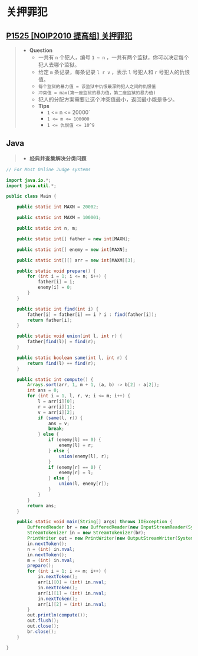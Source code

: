 # 关押罪犯

## [P1525 [NOIP2010 提高组] 关押罪犯](https://www.luogu.com.cn/problem/P1525)

> - **Question**
>   - 一共有 `n` 个犯人，编号 `1 ~ n` ，一共有两个监狱，你可以决定每个犯人去哪个监狱。
>   - 给定 `m` 条记录，每条记录 `l r v` ，表示 `l` 号犯人和 `r` 号犯人的仇恨值。
>   - `每个监狱的暴力值 = 该监狱中仇恨最深的犯人之间的仇恨值`
>   - `冲突值 = max(第一座监狱的暴力值，第二座监狱的暴力值)`
>   - 犯人的分配方案需要让这个冲突值最小，返回最小能是多少。
>   - **Tips**
>     - `1` <= n <= 20000`
>     - `1 <= m <= 100000`
>     - `1 <= 仇恨值 <= 10^9`

## Java

> - **经典并查集解决分类问题**

```java
// For Most Online Judge systems

import java.io.*;
import java.util.*;

public class Main {

    public static int MAXN = 20002;

    public static int MAXM = 100001;

    public static int n, m;

    public static int[] father = new int[MAXN];

    public static int[] enemy = new int[MAXN];

    public static int[][] arr = new int[MAXM][3];

    public static void prepare() {
        for (int i = 1; i <= n; i++) {
            father[i] = i;
            enemy[i] = 0;
        }
    }

    public static int find(int i) {
        father[i] = father[i] == i ? i : find(father[i]);
        return father[i];
    }

    public static void union(int l, int r) {
        father[find(l)] = find(r);
    }

    public static boolean same(int l, int r) {
        return find(l) == find(r);
    }

    public static int compute() {
        Arrays.sort(arr, 1, m + 1, (a, b) -> b[2] - a[2]);
        int ans = 0;
        for (int i = 1, l, r, v; i <= m; i++) {
            l = arr[i][0];
            r = arr[i][1];
            v = arr[i][2];
            if (same(l, r)) {
                ans = v;
                break;
            } else {
                if (enemy[l] == 0) {
                    enemy[l] = r;
                } else {
                    union(enemy[l], r);
                }
                if (enemy[r] == 0) {
                    enemy[r] = l;
                } else {
                    union(l, enemy[r]);
                }
            }
        }
        return ans;
    }

    public static void main(String[] args) throws IOException {
        BufferedReader br = new BufferedReader(new InputStreamReader(System.in));
        StreamTokenizer in = new StreamTokenizer(br);
        PrintWriter out = new PrintWriter(new OutputStreamWriter(System.out));
        in.nextToken();
        n = (int) in.nval;
        in.nextToken();
        m = (int) in.nval;
        prepare();
        for (int i = 1; i <= m; i++) {
            in.nextToken();
            arr[i][0] = (int) in.nval;
            in.nextToken();
            arr[i][1] = (int) in.nval;
            in.nextToken();
            arr[i][2] = (int) in.nval;
        }
        out.println(compute());
        out.flush();
        out.close();
        br.close();
    }

}
```

